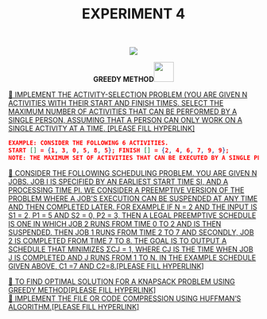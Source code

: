 <h1 align="center">EXPERIMENT 4</h1>
<!-- PROJECT LOGO -->
<br />
<p align="center">
  <a href="https://github.com/DHANOLA/CLASS-NOTIX/edit/root/SEMESTER%203/DESIGN%20AND%20ANALYSIS%20OF%20ALGORITHMS%20LAB/EXPERIMENT%204">
    <img src="https://media.giphy.com/media/xT0xenLh8rnYKD9lYY/giphy.gif" >
  </a>

  

  <p align="center">
  <b> GREEDY METHOD<img src="https://media.giphy.com/media/wH4rY2nPnEnp6/giphy.gif" width="40" height="40" /></b>
    <br />
   
  </p>
</p>



   <a href="" style="color: ">💎 IMPLEMENT THE ACTIVITY-SELECTION PROBLEM (YOU ARE GIVEN N ACTIVITIES WITH THEIR START AND FINISH TIMES. SELECT THE MAXIMUM NUMBER OF ACTIVITIES THAT CAN BE PERFORMED BY A SINGLE PERSON, ASSUMING THAT A PERSON CAN ONLY WORK ON A SINGLE ACTIVITY AT A TIME.
 [PLEASE FILL HYPERLINK]</a><br />
  
 ```json
EXAMPLE: CONSIDER THE FOLLOWING 6 ACTIVITIES.
START [] = {1, 3, 0, 5, 8, 5}; FINISH [] = {2, 4, 6, 7, 9, 9};
NOTE: THE MAXIMUM SET OF ACTIVITIES THAT CAN BE EXECUTED BY A SINGLE PERSON IS {0, 1, 3, 4}).
```

<a href="" style="color: ">💎 CONSIDER THE FOLLOWING SCHEDULING PROBLEM. YOU ARE GIVEN N JOBS. JOB I IS SPECIFIED BY AN EARLIEST START TIME SI, AND A PROCESSING TIME PI. WE CONSIDER A PREEMPTIVE VERSION OF THE PROBLEM WHERE A JOB'S EXECUTION CAN BE SUSPENDED AT ANY TIME AND THEN COMPLETED LATER. FOR EXAMPLE IF N = 2 AND THE INPUT IS S1 = 2, P1 = 5 AND S2 = 0, P2 = 3, THEN A LEGAL PREEMPTIVE SCHEDULE IS ONE IN WHICH JOB 2 RUNS FROM TIME 0 TO 2 AND IS THEN SUSPENDED.
THEN JOB 1 RUNS FROM TIME 2 TO 7 AND SECONDLY, JOB 2 IS COMPLETED FROM TIME 7 TO 8. THE GOAL IS TO OUTPUT A SCHEDULE THAT MINIMIZES ΣCJ = 1, WHERE CJ IS THE TIME WHEN JOB J IS COMPLETED AND J RUNS FROM 1 TO N. IN THE EXAMPLE SCHEDULE GIVEN ABOVE, C1 =7 AND C2=8.[PLEASE FILL HYPERLINK]</a><br /> 

<a href="" style="color: ">💎 TO FIND OPTIMAL SOLUTION FOR A KNAPSACK PROBLEM USING GREEDY METHOD[PLEASE FILL HYPERLINK]</a><br />
<a href="" style="color: ">💎 IMPLEMENT THE FILE OR CODE COMPRESSION USING HUFFMAN’S ALGORITHM.[PLEASE FILL HYPERLINK]</a><br />

 
 
 
 
 
 
 
